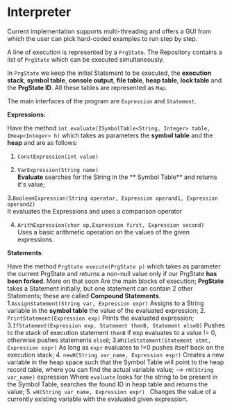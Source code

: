 # Interpreter

Current implementation supports multi-threading and offers a GUI from which the user can pick hard-coded examples to run step by step.

A line of execution is represented by a `PrgState`.
The Repository contains a list of `PrgState` which can be executed simultaneously.

In `PrgState` we keep the initial Statement to be executed, the **execution stack**,  **symbol table**, **console output**, **file table**, **heap table**, **lock table**  and the **PrgState ID**.
All these tables are represented as `Map`.

The main interfaces of the program are `Expression` and `Statement`.

**Expressions:**

Have the method `int evaluate(ISymbolTable<String, Integer> table, IHeap<Integer> h)` which takes as parameters the **symbol table** and the **heap** and are as follows:

1. `ConstExpression(int value)`

2.  `VarExpression(String name)`  
**Evaluate** searches for the String in the ** Symbol Table** and returns it's value;

3.`BooleanExpression(String operator, Expression operand1, Expression operand2)`  
It evaluates the Expressions and uses a comparison operator 

4. `ArithExpression(char op,Expression first, Expression second)`  
Uses a basic arithmetic operation on the values of the given expressions.

**Statements**:

Have the method `PrgState execute(PrgState p)` which takes as parameter the current PrgState and returns a non-null value only if our PrgState **has been forked**. More on that soon
Are the main blocks of execution;  **PrgState** takes a Statement initially, but one statement can contain 2 other Statements; these are called **Compound Statements**.
1.`AssignStatement(String var, Expression expr)`
Assigns to a String variable in the **symbol table** the value of the evaluated expression;
2. `PrintStatement(Expression exp)`
Prints the evaluated expression;
3.`IfStatement(Expression exp, Statement thenB, Statement elseB)`
Pushes to the stack of execution statement `thenB` if exp evaluates to a value  != 0, otherwise pushes statements `elseB`;
3.`WhileStatement(Statement stmt, Expression expr)`
As long as `expr` evaluates to !=0 pushes itself back on the execution stack;
4. `newH(String var_name, Expression expr)`
Creates a new variable in the heap space such that the Symbol Table will point to the heap record table, where you can find the actual variable value;
--> `rH(String var_name)` expression
Where `evaluate` looks for the string to be present in the Symbol Table, searches the found ID in heap table and returns the value; 
5. `wH(String var_name, Expression expr) `
Changes the value of a currently existing variable with the evaluated given expression.
